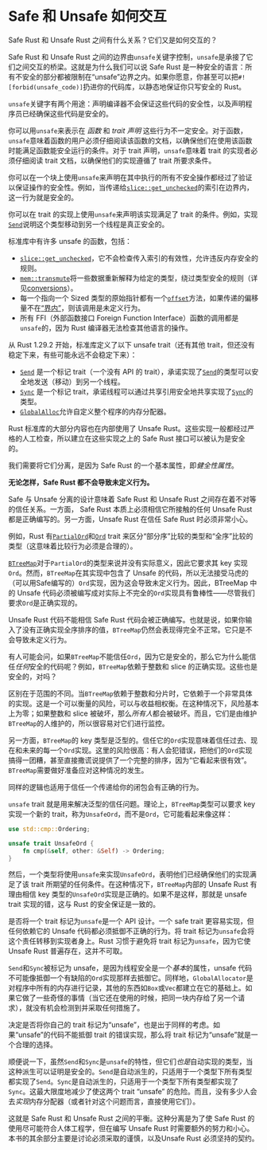 # Safe 和 Unsafe 如何交互

Safe Rust 和 Unsafe Rust 之间有什么关系？它们又是如何交互的？

Safe Rust 和 Unsafe Rust 之间的边界由`unsafe`关键字控制，`unsafe`是承接了它们之间交互的桥梁。这就是为什么我们可以说 Safe Rust 是一种安全的语言：所有不安全的部分都被限制在“unsafe”边界之内。如果你愿意，你甚至可以把`#![forbid(unsafe_code)]`扔进你的代码库，以静态地保证你只写安全的 Rust。

`unsafe`关键字有两个用途：声明编译器不会保证这些代码的安全性，以及声明程序员已经确保这些代码是安全的。

你可以用`unsafe`来表示在 _函数_ 和 _trait 声明_ 这些行为不一定安全。对于函数，`unsafe`意味着函数的用户必须仔细阅读该函数的文档，以确保他们在使用该函数时能满足函数能安全运行的条件。对于 trait 声明，`unsafe`意味着 trait 的实现者必须仔细阅读 trait 文档，以确保他们的实现遵循了 trait 所要求条件。

你可以在一个块上使用`unsafe`来声明在其中执行的所有不安全操作都经过了验证以保证操作的安全性。例如，当传递给[`slice::get_unchecked`][get_unchecked]的索引在边界内，这一行为就是安全的。

你可以在 trait 的实现上使用`unsafe`来声明该实现满足了 trait 的条件。例如，实现[`Send`]说明这个类型移动到另一个线程是真正安全的。

标准库中有许多 unsafe 的函数，包括：

-   [`slice::get_unchecked`][get_unchecked]，它不会检查传入索引的有效性，允许违反内存安全的规则。
-   [`mem::transmute`][transmute]将一些数据重新解释为给定的类型，绕过类型安全的规则（详见[conversions]）。
-   每一个指向一个 Sized 类型的原始指针都有一个[`offset`][ptr_offset]方法，如果传递的偏移量不在[“界内”][ptr_offset]，则该调用是未定义行为。
-   所有 FFI（外部函数接口 Foreign Function Interface）函数的调用都是`unsafe`的，因为 Rust 编译器无法检查其他语言的操作。

从 Rust 1.29.2 开始，标准库定义了以下 unsafe trait（还有其他 trait，但还没有稳定下来，有些可能永远不会稳定下来）：

-   [`Send`] 是一个标记 trait（一个没有 API 的 trait），承诺实现了[`Send`]的类型可以安全地发送（移动）到另一个线程。
-   [`Sync`] 是一个标记 trait，承诺线程可以通过共享引用安全地共享实现了[`Sync`]的类型。
-   [`GlobalAlloc`]允许自定义整个程序的内存分配器。

Rust 标准库的大部分内容也在内部使用了 Unsafe Rust。这些实现一般都经过严格的人工检查，所以建立在这些实现之上的 Safe Rust 接口可以被认为是安全的。

我们需要将它们分离，是因为 Safe Rust 的一个基本属性，即*健全性属性*。

**无论怎样，Safe Rust 都不会导致未定义行为。**

Safe 与 Unsafe 分离的设计意味着 Safe Rust 和 Unsafe Rust 之间存在着不对等的信任关系。一方面， Safe Rust 本质上必须相信它所接触的任何 Unsafe Rust 都是正确编写的。另一方面，Unsafe Rust 在信任 Safe Rust 时必须非常小心。

例如，Rust 有[`PartialOrd`]和[`Ord`] trait 来区分“部分序”比较的类型和“全序”比较的类型（这意味着比较行为必须是合理的）。

[`BTreeMap`]对于`PartialOrd`的类型来说并没有实际意义，因此它要求其 key 实现`Ord`。然而，`BTreeMap`在其实现中包含了 Unsafe 的代码，所以无法接受马虎的（可以用Safe编写的）`Ord`实现，因为这会导致未定义行为。因此，BTreeMap 中的 Unsafe 代码必须被编写成对实际上不完全的`Ord`实现具有鲁棒性——尽管我们要求`Ord`是正确实现的。

Unsafe Rust 代码不能相信 Safe Rust 代码会被正确编写。也就是说，如果你输入了没有正确实现全序排序的值，`BTreeMap`仍然会表现得完全不正常。它只是不会导致未定义行为。

有人可能会问，如果`BTreeMap`不能信任`Ord`，因为它是安全的，那么它为什么能信任*任何*安全的代码呢？例如，`BTreeMap`依赖于整数和 slice 的正确实现。这些也是安全的，对吗？

区别在于范围的不同。当`BTreeMap`依赖于整数和分片时，它依赖于一个非常具体的实现。这是一个可以衡量的风险，可以与收益相权衡。在这种情况下，风险基本上为零；如果整数和 slice 被破坏，那么*所有人*都会被破坏。而且，它们是由维护`BTreeMap`的人维护的，所以很容易对它们进行监控。

另一方面，`BTreeMap`的 key 类型是泛型的。信任它的`Ord`实现意味着信任过去、现在和未来的每一个`Ord`实现。这里的风险很高：有人会犯错误，把他们的`Ord`实现搞得一团糟，甚至直接撒谎说提供了一个完整的排序，因为“它看起来很有效”。`BTreeMap`需要做好准备应对这种情况的发生。

同样的逻辑也适用于信任一个传递给你的闭包会有正确的行为。

`unsafe` trait 就是用来解决泛型的信任问题。理论上，`BTreeMap`类型可以要求 key 实现一个新的 trait，称为`UnsafeOrd`，而不是`Ord`，它可能看起来像这样：

```rust
use std::cmp::Ordering;

unsafe trait UnsafeOrd {
    fn cmp(&self, other: &Self) -> Ordering;
}
```

然后，一个类型将使用`unsafe`来实现`UnsafeOrd`，表明他们已经确保他们的实现满足了该 trait 所期望的任何条件。在这种情况下，`BTreeMap`内部的 Unsafe Rust 有理由相信 key 类型的`UnsafeOrd`实现是正确的。如果不是这样，那就是 unsafe trait 实现的错，这与 Rust 的安全保证是一致的。

是否将一个 trait 标记为`unsafe`是一个 API 设计。一个 safe trait 更容易实现，但任何依赖它的 Unsafe 代码都必须抵御不正确的行为。将 trait 标记为`unsafe`会将这个责任转移到实现者身上。Rust 习惯于避免将 trait 标记为`unsafe`，因为它使 Unsafe Rust 普遍存在，这并不可取。

`Send`和`Sync`被标记为 unsafe，是因为线程安全是一个*基本*的属性，unsafe 代码不可能像抵御一个有缺陷的`Ord`实现那样去抵御它。同样地，`GlobalAllocator`是对程序中所有的内存进行记录，其他的东西如`Box`或`Vec`都建立在它的基础上。如果它做了一些奇怪的事情（当它还在使用的时候，把同一块内存给了另一个请求），就没有机会检测到并采取任何措施了。

决定是否将你自己的 trait 标记为“unsafe”，也是出于同样的考虑。如果“unsafe”的代码不能抵御 trait 的错误实现，那么将 trait 标记为“unsafe”就是一个合理的选择。

顺便说一下，虽然`Send`和`Sync`是`unsafe`的特性，但它们*也是*自动实现的类型，当这种派生可以证明是安全的。`Send`是自动派生的，只适用于一个类型下所有类型都实现了`Send`。`Sync`是自动派生的，只适用于一个类型下所有类型都实现了`Sync`。这最大限度地减少了使这两个 trait “unsafe” 的危险。而且，没有多少人会去*实现*内存分配器（或者针对这个问题而言，直接使用它们）。

这就是 Safe Rust 和 Unsafe Rust 之间的平衡。这种分离是为了使 Safe Rust 的使用尽可能符合人体工程学，但在编写 Unsafe Rust 时需要额外的努力和小心。本书的其余部分主要是讨论必须采取的谨慎，以及Unsafe Rust 必须坚持的契约。

[`Send`]: https://doc.rust-lang.org/std/marker/trait.Send.html
[`Sync`]: https://doc.rust-lang.org/std/marker/trait.Sync.html
[`GlobalAlloc`]: https://doc.rust-lang.org/std/alloc/trait.GlobalAlloc.html
[conversions]: conversions.html
[ptr_offset]: https://doc.rust-lang.org/std/primitive.pointer.html#method.offset
[get_unchecked]: https://doc.rust-lang.org/std/primitive.slice.html#method.get_unchecked
[transmute]: https://doc.rust-lang.org/std/mem/fn.transmute.html
[`PartialOrd`]: https://doc.rust-lang.org/std/cmp/trait.PartialOrd.html
[`Ord`]: https://doc.rust-lang.org/std/cmp/trait.Ord.html
[`BTreeMap`]: https://doc.rust-lang.org/std/collections/struct.BTreeMap.html
